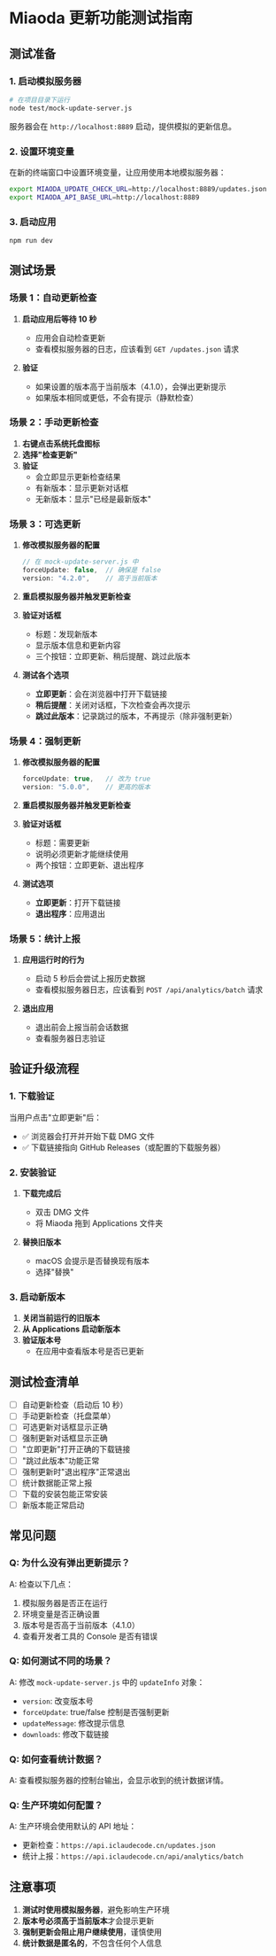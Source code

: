 # Miaoda 更新功能测试指南

## 测试准备

### 1. 启动模拟服务器

```bash
# 在项目目录下运行
node test/mock-update-server.js
```

服务器会在 `http://localhost:8889` 启动，提供模拟的更新信息。

### 2. 设置环境变量

在新的终端窗口中设置环境变量，让应用使用本地模拟服务器：

```bash
export MIAODA_UPDATE_CHECK_URL=http://localhost:8889/updates.json
export MIAODA_API_BASE_URL=http://localhost:8889
```

### 3. 启动应用

```bash
npm run dev
```

## 测试场景

### 场景 1：自动更新检查

1. **启动应用后等待 10 秒**
   - 应用会自动检查更新
   - 查看模拟服务器的日志，应该看到 `GET /updates.json` 请求

2. **验证**
   - 如果设置的版本高于当前版本（4.1.0），会弹出更新提示
   - 如果版本相同或更低，不会有提示（静默检查）

### 场景 2：手动更新检查

1. **右键点击系统托盘图标**
2. **选择"检查更新"**
3. **验证**
   - 会立即显示更新检查结果
   - 有新版本：显示更新对话框
   - 无新版本：显示"已经是最新版本"

### 场景 3：可选更新

1. **修改模拟服务器的配置**
   ```javascript
   // 在 mock-update-server.js 中
   forceUpdate: false,  // 确保是 false
   version: "4.2.0",    // 高于当前版本
   ```

2. **重启模拟服务器并触发更新检查**

3. **验证对话框**
   - 标题：发现新版本
   - 显示版本信息和更新内容
   - 三个按钮：立即更新、稍后提醒、跳过此版本

4. **测试各个选项**
   - **立即更新**：会在浏览器中打开下载链接
   - **稍后提醒**：关闭对话框，下次检查会再次提示
   - **跳过此版本**：记录跳过的版本，不再提示（除非强制更新）

### 场景 4：强制更新

1. **修改模拟服务器的配置**
   ```javascript
   forceUpdate: true,   // 改为 true
   version: "5.0.0",    // 更高的版本
   ```

2. **重启模拟服务器并触发更新检查**

3. **验证对话框**
   - 标题：需要更新
   - 说明必须更新才能继续使用
   - 两个按钮：立即更新、退出程序

4. **测试选项**
   - **立即更新**：打开下载链接
   - **退出程序**：应用退出

### 场景 5：统计上报

1. **应用运行时的行为**
   - 启动 5 秒后会尝试上报历史数据
   - 查看模拟服务器日志，应该看到 `POST /api/analytics/batch` 请求

2. **退出应用**
   - 退出前会上报当前会话数据
   - 查看服务器日志验证

## 验证升级流程

### 1. 下载验证

当用户点击"立即更新"后：
- ✅ 浏览器会打开并开始下载 DMG 文件
- ✅ 下载链接指向 GitHub Releases（或配置的下载服务器）

### 2. 安装验证

1. **下载完成后**
   - 双击 DMG 文件
   - 将 Miaoda 拖到 Applications 文件夹

2. **替换旧版本**
   - macOS 会提示是否替换现有版本
   - 选择"替换"

### 3. 启动新版本

1. **关闭当前运行的旧版本**
2. **从 Applications 启动新版本**
3. **验证版本号**
   - 在应用中查看版本号是否已更新

## 测试检查清单

- [ ] 自动更新检查（启动后 10 秒）
- [ ] 手动更新检查（托盘菜单）
- [ ] 可选更新对话框显示正确
- [ ] 强制更新对话框显示正确
- [ ] "立即更新"打开正确的下载链接
- [ ] "跳过此版本"功能正常
- [ ] 强制更新时"退出程序"正常退出
- [ ] 统计数据能正常上报
- [ ] 下载的安装包能正常安装
- [ ] 新版本能正常启动

## 常见问题

### Q: 为什么没有弹出更新提示？
A: 检查以下几点：
1. 模拟服务器是否正在运行
2. 环境变量是否正确设置
3. 版本号是否高于当前版本（4.1.0）
4. 查看开发者工具的 Console 是否有错误

### Q: 如何测试不同的场景？
A: 修改 `mock-update-server.js` 中的 `updateInfo` 对象：
- `version`: 改变版本号
- `forceUpdate`: true/false 控制是否强制更新
- `updateMessage`: 修改提示信息
- `downloads`: 修改下载链接

### Q: 如何查看统计数据？
A: 查看模拟服务器的控制台输出，会显示收到的统计数据详情。

### Q: 生产环境如何配置？
A: 生产环境会使用默认的 API 地址：
- 更新检查：`https://api.iclaudecode.cn/updates.json`
- 统计上报：`https://api.iclaudecode.cn/api/analytics/batch`

## 注意事项

1. **测试时使用模拟服务器**，避免影响生产环境
2. **版本号必须高于当前版本**才会提示更新
3. **强制更新会阻止用户继续使用**，谨慎使用
4. **统计数据是匿名的**，不包含任何个人信息